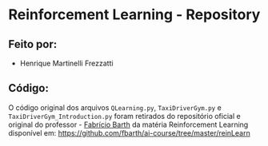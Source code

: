 # Reinforcement Learning - Repository

## Feito por:
- Henrique Martinelli Frezzatti

## Código:
O código original dos arquivos ```QLearning.py```, ```TaxiDriverGym.py``` e ```TaxiDriverGym_Introduction.py``` foram retirados do repositório oficial e original do professor - [Fabrício Barth](https://github.com/fbarth) da matéria Reinforcement Learning disponível em: https://github.com/fbarth/ai-course/tree/master/reinLearn

